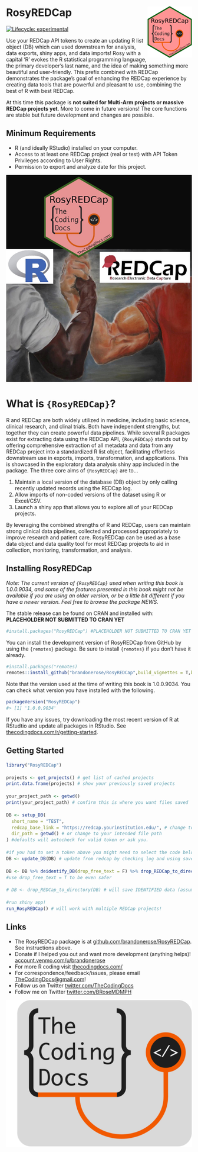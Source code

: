 
<!-- README.md is generated from README.Rmd. Please edit that file -->

# RosyREDCap <img src="man/figures/logo.png" align="right" width="120"/>

<!-- badges: start -->

[![Lifecycle:
experimental](https://img.shields.io/badge/lifecycle-experimental-orange.svg)](https://lifecycle.r-lib.org/articles/stages.html#experimental)

<!-- badges: end -->

Use your REDCap API tokens to create an updating R list object (DB)
which can used downstream for analysis, data exports, shiny apps, and
data imports! Rosy with a capital ‘R’ evokes the R statistical
programming language, the primary developer’s last name, and the idea of
making something more beautiful and user-friendly. This prefix combined
with REDCap demonstrates the package’s goal of enhancing the REDCap
experience by creating data tools that are powerful and pleasant to use,
combining the best of R with best REDCap.

At this time this package is **not suited for Multi-Arm projects or
massive REDCap projects yet**. More to come in future versions! The core
functions are stable but future development and changes are possible.

## Minimum Requirements

- R (and ideally RStudio) installed on your computer.
- Access to at least one REDCap project (real or test) with API Token
  Privileges according to User Rights.
- Permission to export and analyze date for this project.

![](man/figures/cover.jpg)

# What is `{RosyREDCap}`?

R and REDCap are both widely utilized in medicine, including basic
science, clinical research, and clinal trials. Both have independent
strengths, but together they can create powerful data pipelines. While
several R packages exist for extracting data using the REDCap API,
`{RosyREDCap}` stands out by offering comprehensive extraction of all
metadata and data from any REDCap project into a standardized R list
object, facilitating effortless downstream use in exports, imports,
transformation, and applications. This is showcased in the exploratory
data analysis shiny app included in the package. The three core aims of
`{RosyREDCap}` are to…

1.  Maintain a local version of the database (DB) object by only calling
    recently updated records using the REDCap log.
2.  Allow imports of non-coded versions of the dataset using R or
    Excel/CSV.
3.  Launch a shiny app that allows you to explore all of your REDCap
    projects.

By leveraging the combined strengths of R and REDCap, users can maintain
strong clinical data pipelines, collected and processed appropriately to
improve research and patient care. RosyREDCap can be used as a base data
object and data quality tool for most REDCap projects to aid in
collection, monitoring, transformation, and analysis.

## Installing RosyREDCap

*Note: The current version of `{RosyREDCap}` used when writing this book
is 1.0.0.9034, and some of the features presented in this book might not
be available if you are using an older version, or be a little bit
different if you have a newer version. Feel free to browse the package
NEWS.*

The stable release can be found on CRAN and installed with:
**PLACEHOLDER NOT SUBMITTED TO CRAN YET**

``` r
#install.packages("RosyREDCap") #PLACEHOLDER NOT SUBMITTED TO CRAN YET
```

You can install the development version of RosyREDCap from GitHub by
using the `{remotes}` package. Be sure to install `{remotes}` if you
don’t have it already.

``` r
#install.packages("remotes)
remotes::install_github("brandonerose/RosyREDCap",build_vignettes = T,build_manual = T)
```

Note that the version used at the time of writing this book is
1.0.0.9034. You can check what version you have installed with the
following.

``` r
packageVersion("RosyREDCap")
#> [1] '1.0.0.9034'
```

If you have any issues, try downloading the most recent version of R at
RStudtio and update all packages in RStudio. See
[thecodingdocs.com/r/getting-started](https://www.thecodingdocs.com/r/getting-started "R Getting Started").

## Getting Started

``` r
library("RosyREDCap")

projects <- get_projects() # get list of cached projects
print.data.frame(projects) # show your previously saved projects

your_project_path <- getwd()
print(your_project_path) # confirm this is where you want files saved

DB <- setup_DB(
  short_name = "TEST",
  redcap_base_link = "https://redcap.yourinstitution.edu/", # change to your institutions link (stop at ".edu/")
  dir_path = getwd() # or change to your intended file path
) #defaults will autocheck for valid token or ask you.

#if you had to set a token above you might need to select the code below again for it to run
DB <- update_DB(DB) # update from redcap by checking log and using saved object 

DB <- DB %>% deidentify_DB(drop_free_text = F) %>% drop_REDCap_to_directory() # will save DEIDENTIFIED data (assuming this is set up properly on REDCap)
#use drop_free_text = T to be even safer

# DB <- drop_REDCap_to_directory(DB) # will save IDENTIFIED data (assuming this is set up properly on REDCap)

#run shiny app!
run_RosyREDCap() # will work with multiple REDCap projects!
```

## Links

- The RosyREDCap package is at
  [github.com/brandonerose/RosyREDCap](https://github.com/brandonerose/RosyREDCap "RosyREDCap R package").
  See instructions above.
- Donate if I helped you out and want more development (anything helps)!
  [account.venmo.com/u/brandonerose](https://account.venmo.com/u/brandonerose "Venmo Donation")
- For more R coding visit
  [thecodingdocs.com/](https://www.thecodingdocs.com/ "TheCodingDocs.com")
- For correspondence/feedback/issues, please email
  <TheCodingDocs@gmail.com>!
- Follow us on Twitter
  [twitter.com/TheCodingDocs](https://twitter.com/TheCodingDocs "TheCodingDocs Twitter")
- Follow me on Twitter
  [twitter.com/BRoseMDMPH](https://twitter.com/BRoseMDMPH "BRoseMDMPH Twitter")

[![TheCodingDocs.com](man/figures/TCD.png)](http://www.thecodingdocs.com)
